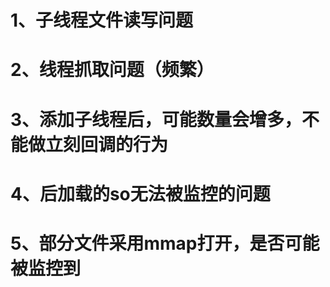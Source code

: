 


# 1、子线程文件读写问题
# 2、线程抓取问题（频繁）
# 3、添加子线程后，可能数量会增多，不能做立刻回调的行为
# 4、后加载的so无法被监控的问题
# 5、部分文件采用mmap打开，是否可能被监控到